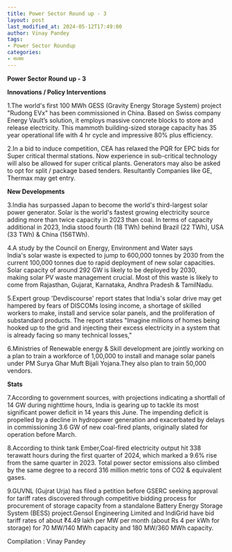 ```yaml
---
title: Power Sector Round up - 3
layout: post
last_modified_at: 2024-05-12T17:49:00
author: Vinay Pandey
tags:
- Power Sector Roundup
categories:
- मध्यम
---
```

**Power Sector Round up - 3**

**Innovations / Policy Interventions**

1.The world's first 100 MWh GESS (Gravity Energy Storage System) project "Rudong EVx" has been commissioned in China. Based on Swiss company Energy Vault’s solution, it employs massive concrete blocks to store and release electricity. This mammoth building-sized storage capacity has 35 year operational life with 4 hr cycle and impressive 80%  plus efficiency.  

2.In a bid to induce competition, CEA has relaxed the PQR for EPC bids for Super critical thermal stations. Now experience in sub-critical technology will also be allowed for super critical  plants. Generators may also be asked to opt for split / package based tenders. Resultantly Companies like GE, Thermax may get entry. 

**New Developments**

3.India has surpassed Japan to become the world's third-largest solar power generator. Solar is the world's fastest growing electricity source adding more than twice capacity in 2023 than coal. In terms of capacity additional in 2023, India stood fourth (18 TWh) behind Brazil (22 TWh), USA (33 TWh) & China (156TWh). 

4.A study by the Council on Energy, Environment and Water says India's solar waste is expected to jump to 600,000 tonnes by 2030 from the current 100,000 tonnes due to rapid deployment of new solar capacities.  Solar capacity of around 292 GW is likely to be deployed by 2030, making solar PV waste management crucial. Most of this waste is likely to come from Rajasthan, Gujarat, Karnataka, Andhra Pradesh & TamilNadu.

5.Expert group 'Devdiscourse' report states that India's solar drive may get hampered by fears of DISCOMs losing income, a shortage of skilled workers to make, install and service solar panels, and the proliferation of substandard products. The report states "Imagine millions of homes being hooked up to the grid and injecting their excess electricity in a system that is already facing so many technical losses," 

6.Ministries of Renewable energy & Skill development are jointly working on a plan to train a workforce of 1,00,000 to install and manage solar panels under PM Surya Ghar Muft Bijali Yojana.They also plan to train 50,000 vendors.

**Stats**

7.According to government sources, with projections indicating a shortfall of 14 GW during nighttime hours, India is gearing up to tackle its most significant power deficit in 14 years this June. The impending deficit is propelled by a decline in hydropower generation and exacerbated by delays in commissioning 3.6 GW of new coal-fired plants, originally slated for operation before March. 

8.According to think tank Ember,Coal-fired electricity output hit 338 terawatt hours during the first quarter of 2024,  which marked a 9.6% rise from the same quarter in 2023. Total power sector emissions also climbed by the same degree to a record 316 million metric tons of CO2 & equivalent gases.

9.GUVNL (Gujrat Urja) has filed a petition before GSERC seeking approval for tariff rates discovered through competitive bidding process for procurement of storage capacity from a standalone Battery Energy Storage System (BESS) project.Gensol Engineering Limited and IndiGrid have bid tariff rates of about ₹4.49 lakh per MW per month (about Rs 4 per kWh for storage) for 70 MW/140 MWh capacity and 180 MW/360 MWh capacity.

Compilation : Vinay Pandey


